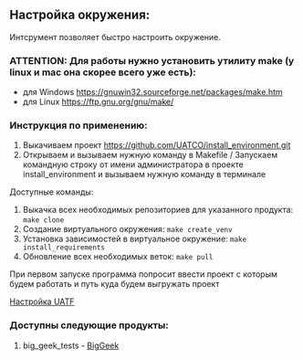 ## Настройка окружения:
Интсрумент позволяет быстро настроить окружение.

### ATTENTION: Для работы нужно установить утилиту make (у linux и mac она скорее всего уже есть):
- для Windows https://gnuwin32.sourceforge.net/packages/make.htm
- для Linux https://ftp.gnu.org/gnu/make/

### Инструкция по применению:
1. Выкачиваем проект https://github.com/UATCO/install_environment.git
2. Открываем и вызываем нужную команду в Makefile / Запускаем командную строку от имени администратора в проекте 
install_environment и вызываем нужную команду в терминале

Доступные команды:
1. Выкачка всех необходимых репозиториев для указанного продукта:
   `make clone`
2. Создание виртуального окружения:
   `make create_venv`
3. Установка зависимостей в виртуальное окружение:
   `make install_requirements`
4. Обновление всех необходимых веток:
   `make pull`

При первом запуске программа попросит ввести проект с которым будем работать и путь куда будем выгружать проект

[Настройка UATF](https://github.com/UATCO/uatf/blob/master/README.md)

### Доступны следующие продукты:
1) big_geek_tests - [BigGeek](https://biggeek.ru/)